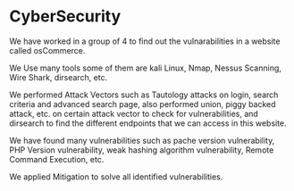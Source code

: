 # CyberSecurity

We have worked in a group of 4 to find out the vulnarabilities in a website called osCommerce.

We Use many tools some of them are kali Linux, Nmap, Nessus Scanning, Wire Shark, dirsearch, etc.

We performed Attack Vectors such as Tautology attacks on login, search criteria and advanced search page, 
also performed union, piggy backed attack, etc. on certain attack vector to check for vulnerabilities,
and dirsearch to find the different endpoints that we can access in this website.

We have found many vulnerabilities such as pache version vulnerability, PHP Version vulnerability, weak hashing algorithm vulnerability, 
Remote Command Execution, etc.

We applied Mitigation to solve all identified vulnerabilities.

